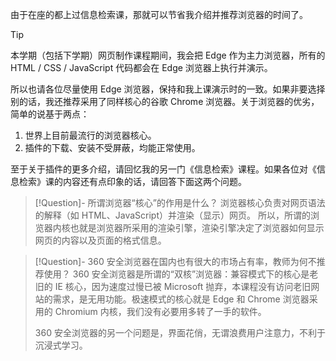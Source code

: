 由于在座的都上过信息检索课，那就可以节省我介绍并推荐浏览器的时间了。

>[!tip]
>本学期（包括下学期）网页制作课程期间，我会把 Edge 作为主力浏览器，所有的 HTML / CSS / JavaScript 代码都会在 Edge 浏览器上执行并演示。

所以也请各位尽量使用 Edge 浏览器，保持和我上课演示时的一致。如果非要选择别的话，我还推荐采用了同样核心的谷歌 Chrome 浏览器。关于浏览器的优劣，简单的说基于两点：
1. 世界上目前最流行的浏览器核心。
2. 插件的下载、安装不受屏蔽，均能正常使用。

至于关于插件的更多介绍，请回忆我的另一门《信息检索》课程。如果各位对《信息检索》课的内容还有点印象的话，请回答下面这两个问题。

>[!Question]- 所谓浏览器“核心”的作用是什么？
>浏览器核心负责对网页语法的解释（如 HTML、JavaScript）并渲染（显示）网页。 所以，所谓的浏览器内核也就是浏览器所采用的渲染引擎，渲染引擎决定了浏览器如何显示网页的内容以及页面的格式信息。

>[!Question]- 360 安全浏览器在国内也有很大的市场占有率，教师为何不推荐使用？
>360 安全浏览器是所谓的“双核”浏览器：兼容模式下的核心是老旧的 IE 核心，因为速度过慢已被 Microsoft 抛弃，本课程没有访问老旧网站的需求，是无用功能。极速模式的核心就是 Edge 和 Chrome 浏览器采用的 Chromium 内核，我们没有必要用多转了一手的软件。
>
>360 安全浏览器的另一个问题是，界面花俏，无谓浪费用户注意力，不利于沉浸式学习。